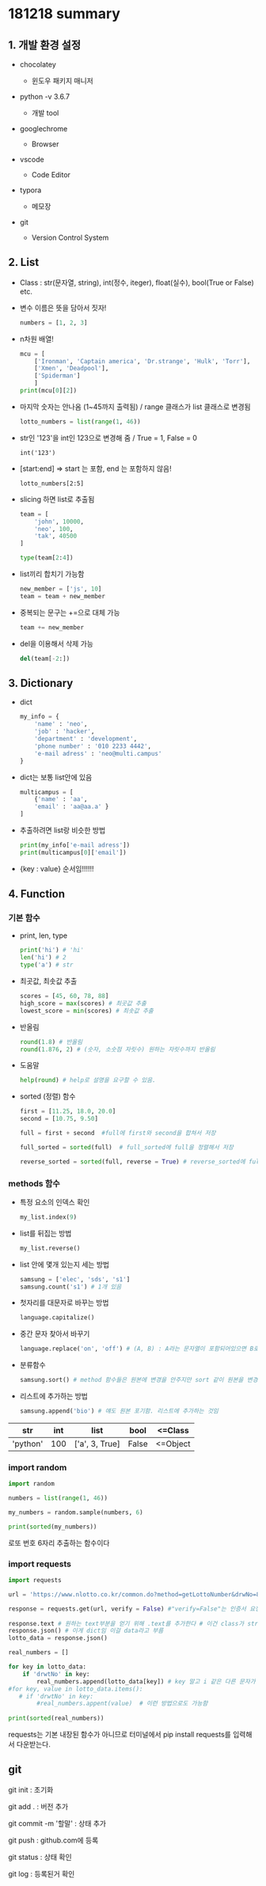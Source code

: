 # 181218 summary

## 1. 개발 환경 설정



* chocolatey

  * 윈도우 패키지 매니저

* python -v 3.6.7

  * 개발 tool

* googlechrome

  * Browser

* vscode

  * Code Editor

* typora

  * 메모장

* git

  * Version Control System


## 2. List



* Class : str(문자열, string), int(정수, iteger), float(실수), bool(True or False) etc.

* 변수 이름은 뜻을 담아서 짓자!	

  ```python
  numbers = [1, 2, 3]
  ```

* n차원 배열!

  ```python
  mcu = [
      ['Ironman', 'Captain america', 'Dr.strange', 'Hulk', 'Torr'], 
      ['Xmen', 'Deadpool'], 
      ['Spiderman']
      ]
  print(mcu[0][2])
  ```

* 마지막 숫자는 안나옴 (1~45까지 출력됨) / range 클래스가 list 클래스로 변경됨

  ```python
  lotto_numbers = list(range(1, 46))
  ```

* str인 '123'을 int인 123으로 변경해 줌 / True = 1, False = 0

  ```
  int('123')
  ```

* [start:end] => start 는 포함, end 는 포함하지 않음!

  ```
  lotto_numbers[2:5]
  ```

* slicing 하면 list로 추출됨

  ```python
  team = [
      'john', 10000,
      'neo', 100,
      'tak', 40500
  ]
  
  type(team[2:4])
  ```

* list끼리 합치기 가능함

  ```python
  new_member = ['js', 10]
  team = team + new_member
  ```

* 중복되는 문구는 +=으로 대체 가능

  ```python
  team += new_member
  ```

* del을 이용해서 삭제 가능

  ```python
  del(team[-2:])
  ```



## 3. Dictionary



* dict

  ```python
  my_info = {
      'name' : 'neo', 
      'job' : 'hacker',
      'department' : 'development',
      'phone number' : '010 2233 4442',
      'e-mail adress' : 'neo@multi.campus'
  }
  ```

* dict는 보통 list안에 있음

  ```python
  multicampus = [
      {'name' : 'aa',
      'email' : 'aa@aa.a' }
  ]
  ```

* 추출하려면 list랑 비슷한 방법

  ```python
  print(my_info['e-mail adress'])
  print(multicampus[0]['email'])
  ```

* {key : value} 순서임!!!!!!



## 4. Function



### 기본 함수



* print, len, type

  ```python
  print('hi') # 'hi'
  len('hi') # 2
  type('a') # str
  ```

* 최곳값, 최솟값 추출

  ```python
  scores = [45, 60, 78, 88]
  high_score = max(scores) # 최곳값 추출
  lowest_score = min(scores) # 최솟값 추출
  ```

* 반올림

  ```python
  round(1.8) # 반올림
  round(1.876, 2) # (숫자, 소숫점 자릿수) 원하는 자릿수까지 반올림
  ```

* 도움말

  ```python
  help(round) # help로 설명을 요구할 수 있음.
  ```




* sorted (정렬) 함수

  ```python
  first = [11.25, 18.0, 20.0]
  second = [10.75, 9.50] 
  
  full = first + second  #full에 first와 second을 합쳐서 저장
  
  full_sorted = sorted(full)  # full_sorted에 full을 정렬해서 저장
  
  reverse_sorted = sorted(full, reverse = True) # reverse_sorted에 full을 내림차순으로 정렬해서 저장
  ```



### methods 함수



* 특정 요소의 인덱스 확인

  ``` python
  my_list.index(9)
  ```




* list를 뒤집는 방법

  ``` python
  my_list.reverse()
  ```

* list  안에 몇개 있는지 세는 방법

  ```python
  samsung = ['elec', 'sds', 's1']
  samsung.count('s1') # 1개 있음
  ```

* 첫자리를 대문자로 바꾸는 방법

  ```python
  language.capitalize()
  ```

* 중간 문자 찾아서 바꾸기

  ```python
  language.replace('on', 'off') # (A, B) : A라는 문자열이 포함되어있으면 B로 변경함
  ```

* 분류함수 

  ```python
  samsung.sort() # method 함수들은 원본에 변경을 안주지만 sort 같이 원본을 변경하는 함수도 존재함
  ```

* 리스트에 추가하는 방법 

  ```python
  samsung.append('bio') # 얘도 원본 포기함. 리스트에 추가하는 것임
  ```


| str      | int  | list           | bool  | <=Class  |
| -------- | ---- | -------------- | ----- | -------- |
| 'python' | 100  | ['a', 3, True] | False | <=Object |



### import random



```python
import random

numbers = list(range(1, 46))

my_numbers = random.sample(numbers, 6)

print(sorted(my_numbers))
```

로또 번호 6자리 추출하는 함수이다



### import requests



```python
import requests

url = 'https://www.nlotto.co.kr/common.do?method=getLottoNumber&drwNo=837'

response = requests.get(url, verify = False) #"verify=False"는 인증서 요청하지 않음을 위해 삽입한 부분이다.
 
response.text # 원하는 text부분을 얻기 위해 .text를 추가한다 # 이건 class가 str임
response.json() # 이게 dict임 이걸 data라고 부름
lotto_data = response.json()

real_numbers = []

for key in lotto_data:
    if 'drwtNo' in key:
        real_numbers.append(lotto_data[key]) # key 말고 i 같은 다른 문자가 와도 됨
#for key, value in lotto_data.items():
   # if 'drwtNo' in key:
        #real_numbers.appent(value)  # 이런 방법으로도 가능함
        
print(sorted(real_numbers))
```

requests는 기본 내장된 함수가 아니므로 터미널에서 pip install requests를 입력해서 다운받는다.



## git



git init : 초기화

git add . : 버전 추가

git commit -m '할말' : 상태 추가

git push : github.com에 등록

git status : 상태 확인

git log : 등록된거 확인